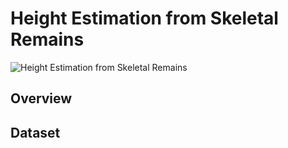 # Height Estimation from Skeletal Remains 
 
![Height Estimation from Skeletal
Remains](./_2_img/banner.jpg) 

## Overview

## Dataset

